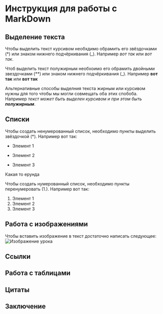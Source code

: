 # Инструкция для работы с MarkDown

## Выделение текста

Чтобы выделить текст курсивом необхдимо обрамить его звёздочками (*) или знаком нижнего подчёркивания (_). Например *вот так* или _вот так_.


Чтоб выделить текст полужирным необхоимо его обрамить двойными звездочками (**) или знаком нижнего подчёркивания (_). Например **вот так** или __вот так__

Альтернативные способы выделния текста жирным или курсивом нужны для того чтобы мы могли совмещать оба этих спобоба. Например _текст может быть выделен курсивом и при этом быть **полужирным**_.

## Списки


Чтобы создать ненумерованный список, необходимо пункты выделить звёздочкой (*). Например вот так:

* Элемент 1 

* Элемент 2

* Элемент 3

Какая то ерунда

Чтобы создать нумерованный список, необходимо пункты перенумеровать (1.). Например вот так:

1. Элемент 1
2. Элемент 2
3. Элемент 3

## Работа с изображениями

Чтобы вставить изображение в текст достаточно написать следующее:
![Изображение урока](Screenshot_1.png)

## Ссылки

## Работа с таблицами 

## Цитаты 

## Заключение
